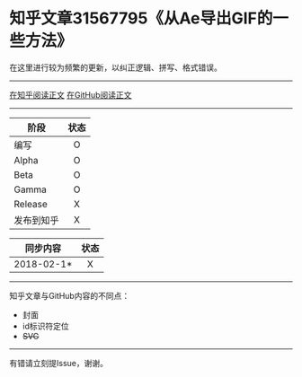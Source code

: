 知乎文章31567795《从Ae导出GIF的一些方法》
========================================

在这里进行较为频繁的更新，以纠正逻辑、拼写、格式错误。

----

[在知乎阅读正文](//zhuanlan.zhihu.com/p/31567795)
[在GitHub阅读正文](//github.com/pzhlkj6612/ZhihuPost-31567795/blob/master/md4GitHub.md)

----

| 阶段 | 状态 |
|-|:-:|
| 编写 | O |
| Alpha | O |
| Beta | O |
| Gamma | O |
| Release | X |
| 发布到知乎 | X |

| 同步内容 | 状态 |
|-|:-:|
| 2018-02-1* | X |

----

知乎文章与GitHub内容的不同点：
* 封面
* id标识符定位
* ~~SVG~~

----

有错请立刻提Issue，谢谢。

